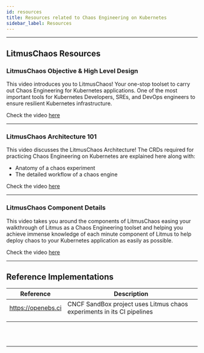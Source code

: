 ```yaml
---
id: resources 
title: Resources related to Chaos Engineering on Kubernetes
sidebar_label: Resources 
---
```

------

## LitmusChaos Resources

### LitmusChaos Objective & High Level Design

This video introduces you to LitmusChaos! Your one-stop toolset to carry out Chaos Engineering for Kubernetes applications. One of the most important tools for Kubernetes Developers, SREs, and DevOps engineers to ensure resilient Kubernetes infrastructure.

Check the video <a href="https://www.youtube.com/watch?v=ep6yxp_23Bk&list=PLmM1fgu30seVGFyNIEyDgAq6KnzgW2p3m&index=2&t=13s">here
  
</a>

<hr>

### LitmusChaos Architecture 101

This video discusses the LitmusChaos Architecture! The CRDs required for practicing Chaos Engineering on Kubernetes are explained here along with: 
 - Anatomy of a chaos experiment
- The detailed workflow of a chaos engine

Check the video <a href="https://www.youtube.com/watch?v=L38gBn8eEHw&list=PLmM1fgu30seVGFyNIEyDgAq6KnzgW2p3m&index=3&t=6s">here
  
</a>

<hr>

### LitmusChaos Component Details

This video takes you around the components of LitmusChaos easing your walkthrough of Litmus as a Chaos Engineering toolset and helping you achieve immense knowledge of each minute component of Litmus to help deploy chaos to your Kubernetes application as easily as possible.

Check the video <a href="https://www.youtube.com/watch?v=yhWgzN90SME&list=PLmM1fgu30seVGFyNIEyDgAq6KnzgW2p3m&index=5&t=3674s">here
  
</a>

<hr>

## Reference Implementations

| Reference          | Description                                                  |
| ------------------ | ------------------------------------------------------------ |
| https://openebs.ci | CNCF SandBox project uses Litmus chaos experiments in its CI pipelines |
|                    |                                                              |
|                    |                                                              |

<br>

<br>

<hr>

<br>

<br>



